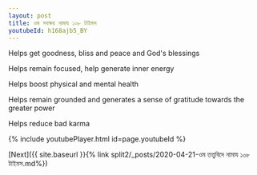 ```yaml
---
layout: post
title: ওম সবক্ষয় নামায ১০৮ টাইমস
youtubeId: h168ajb5_BY
---
```

 
 
Helps get goodness, bliss and peace and God's blessings
 
Helps remain focused, help generate inner energy 
 
Helps boost physical and mental health 
 
Helps remain grounded and generates a sense of gratitude towards the greater power 
 
Helps reduce bad karma
 
 
 
 


{% include youtubePlayer.html id=page.youtubeId %}
 
[Next]({{ site.baseurl }}{% link  split2/_posts/2020-04-21-ওম তত্ত্ববিদে নামায ১০৮ টাইমস.md%})
 

